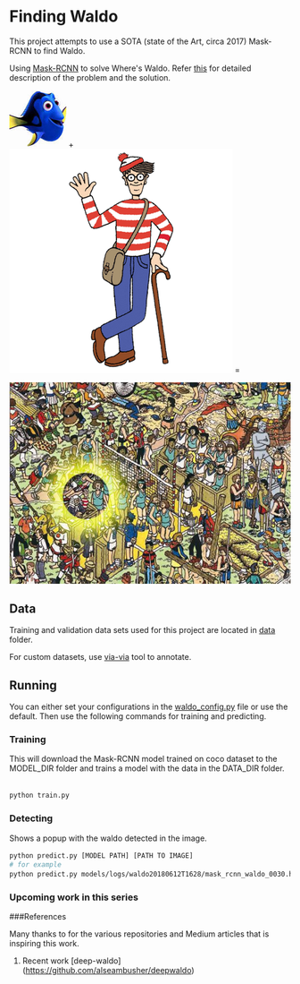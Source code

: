 Finding Waldo
=========

This project attempts to use a SOTA (state of the Art, circa 2017) Mask-RCNN to find Waldo. 


Using [Mask-RCNN](https://github.com/matterport/Mask_RCNN) to solve Where's Waldo. Refer [this](https://lifepluslinux.blogspot.com) for detailed description of the problem and the solution.



![](README/dory.jpeg) + ![](README/waldo.png) = 


![](README/found.jpg)



## Data

Training and validation data sets used for this project are located in [data](data/) folder. 

For custom datasets, use [via-via](http://www.robots.ox.ac.uk/~vgg/software/via/via.html) tool to annotate.

## Running 

You can either set your configurations in the [waldo_config.py](waldo_config.py) file or use the default. Then use the following commands for training and predicting.

### Training

This will download the Mask-RCNN model trained on coco dataset to the MODEL_DIR folder and trains a model with the data in the DATA_DIR folder.

```bash

python train.py

```

### Detecting 

Shows a popup with the waldo detected in the image.


```bash
python predict.py [MODEL PATH] [PATH TO IMAGE]
# for example
python predict.py models/logs/waldo20180612T1628/mask_rcnn_waldo_0030.h5 data/val/5.jpg


```



###  Upcoming work in this series

###References

Many thanks to for the various repositories and Medium articles that is inspiring this work. 

1. Recent work [deep-waldo] (https://github.com/alseambusher/deepwaldo)
 
